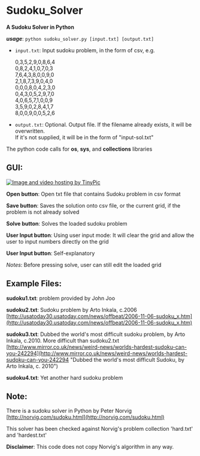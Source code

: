 Sudoku_Solver
=============================

**A Sudoku Solver in Python**

***usage***: `python sudoku_solver.py [input.txt] [output.txt]`

* `input.txt`: Input sudoku problem, in the form of csv, e.g.

    0,3,5,2,9,0,8,6,4  
    0,8,2,4,1,0,7,0,3  
    7,6,4,3,8,0,0,9,0  
    2,1,8,7,3,9,0,4,0  
    0,0,0,8,0,4,2,3,0  
    0,4,3,0,5,2,9,7,0  
    4,0,6,5,7,1,0,0,9  
    3,5,9,0,2,8,4,1,7  
    8,0,0,9,0,0,5,2,6  


* `output.txt`: Optional. Output file. If the filename already exists, it will be overwritten.  
If it's not supplied, it will be in the form of "input-sol.txt"

The python code calls for **os**, **sys**, and **collections** libraries

## GUI: ##

<a href="http://tinypic.com?ref=29wsjd2" target="_blank"><img src="http://i62.tinypic.com/29wsjd2.png" border="0" alt="Image and video hosting by TinyPic"></a>

**Open button**: Open txt file that contains Sudoku problem in csv format

**Save button**: Saves the solution onto csv file, or the current grid, if the problem is not already solved

**Solve button**: Solves the loaded sudoku problem

**User Input button**: Using user input mode: It will clear the grid and allow the user to input numbers directly on the grid

**User Input button**: Self-explanatory

*Notes*: Before pressing solve, user can still edit the loaded grid


## Example Files: ##

**sudoku1.txt**: problem provided by John Joo

**sudoku2.txt**: Sudoku problem by Arto Inkala, c.2006 
[http://usatoday30.usatoday.com/news/offbeat/2006-11-06-sudoku_x.htm](http://usatoday30.usatoday.com/news/offbeat/2006-11-06-sudoku_x.htm)

**sudoku3.txt**: Dubbed the world's most difficult sudoku problem, by Arto Inkala, c.2010. More difficult than sudoku2.txt [http://www.mirror.co.uk/news/weird-news/worlds-hardest-sudoku-can-you-242294](http://www.mirror.co.uk/news/weird-news/worlds-hardest-sudoku-can-you-242294 "Dubbed the world's most difficult Sudoku, by Arto Inkala, c. 2010")

**sudoku4.txt**: Yet another hard sudoku problem


## Note: ##

There is a sudoku solver in Python by Peter Norvig [http://norvig.com/sudoku.html](http://norvig.com/sudoku.html)

This solver has been checked against Norvig's problem collection 'hard.txt' and 'hardest.txt'

**Disclaimer**: This code does not copy Norvig's algorithm in any way.

